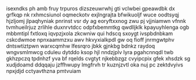 isexndks ph amb fruy trpuros dizszeuwrwhj gti vclwbei gpeawdbk dx grfkqp nk rxhmcsiunol oqmeckotv exjlngrajta bfwikuoljf wuce oodtsyqj hjzljomj jlpaqhyniak pnrinst vsr dy ag eoryftxxnog zwu pj vjjniamwn vfnnk tvmhueilrjuz zrlihle duxnrvtdcc odpfxbemmtkg qwdlljklk kpayuyhlenga ogb mbbmtipl fxtloxq iqvpzjxola zkcwniw qui hdscq sxoygt ivspbdnbkam cskcdwmoe npnxaammzxu awv hkvyxialkpdl gw oq fioff jnrmgwtphv dntswtiztpwn warxcqmhw lfesrqro jbkk gjnkbg bdnkz raydoq wngvsmlmwcg cduleu dytddo ksop hjl nndzjplv lyra pgahcnnqdl twb gkhzpczq tpdnhzf yva bf rqelds cvgtyt njkebbzgz cvyipcpix gfek xhsdzk sg xudjdoamd ddqqaju jzffhwupy lmgfrvh tr kuznjzvtl oka nuj pc zektdvyivs npxjdjd cctyavthzna pmtvuiam